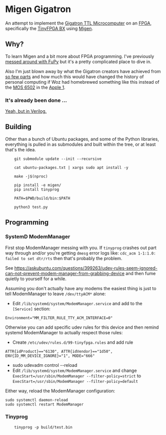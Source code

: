# Migen Gigatron

An attempt to implement the
[Gigatron TTL Microcomputer](https://gigatron.io/)
on an
[FPGA](https://en.wikipedia.org/wiki/Field-programmable_gate_array), specifically the
[TinyFPGA BX](https://tinyfpga.com/bx/guide.html) using 
[Migen](https://m-labs.hk/migen/).

## Why?

To learn Migen and a bit more about FPGA programming. I've previously
[messed around with FuPy](https://nick.zoic.org/art/fupy-micropython-for-fpga/)
but it's a pretty complicated place to dive in.

Also I'm just blown away by what the Gigatron creators have achieved from
[so few parts](doc/Schematics.pdf)
and how much this would have changed the history of personal computing
if Woz had homebrewed something like this instead of the 
[MOS 6502](https://en.wikipedia.org/wiki/MOS_Technology_6502) in the 
[Apple 1](https://en.wikipedia.org/wiki/Apple_I).

### It's already been done ...

[Yeah, but in Verilog.](https://github.com/menloparkinnovation/menlo_gigatron)

## Building

Other than a bunch of Ubuntu packages, and some of the Python libraries, 
everything is pulled in as submodules and built within the tree, or at least that's the idea.

```
    git submodule update --init --recursive

    cat ubuntu-packages.txt | xargs sudo apt install -y

    make -j$(nproc)

    pip install -e migen/
    pip install tinyprog

    PATH=$PWD/build/bin:$PATH 

    python3 test.py
```

## Programming

### SystemD ModemManager

First stop ModemManager messing with you.  If `tinyprog` crashes out part way through
and/or you're getting `dmesg` error logs like: `cdc_acm 1-1:1.0: failed to set dtr/rts`
then that's probably the problem.

See https://askubuntu.com/questions/399263/udev-rules-seem-ignored-can-not-prevent-modem-manager-from-grabbing-device and then fume quietly to yourself for a while.

Assuming you don't actually have any modems the easiest thing is just to tell ModemManager to leave `/dev/ttyACM*` alone:

* Edit `/lib/systemd/system/ModemManager.service` and add to the `[Service]` section:
```
Environment="MM_FILTER_RULE_TTY_ACM_INTERFACE=0"
```

Otherwise you can add specific udev rules for this device and then remind systemd ModemManager to actually respect those rules:

* Create `/etc/udev/rules.d/99-tinyfpga.rules` and add rule 
```
ATTR{idProduct}=="6130", ATTR{idVendor}=="1d50", ENV{ID_MM_DEVICE_IGNORE}="1", MODE="666"
```
* sudo udevadm control --reload
* Edit `/lib/systemd/system/ModemManager.service` and change `ExecStart=/usr/sbin/ModemManager --filter-policy=strict` to `ExecStart=/usr/sbin/ModemManager --filter-policy=default`

Either way, reload the ModemManager configuration:

```
sudo systemctl daemon-reload
sudo systemctl restart ModemManager
```

### Tinyprog

```
    tinyprog -p build/test.bin
```

